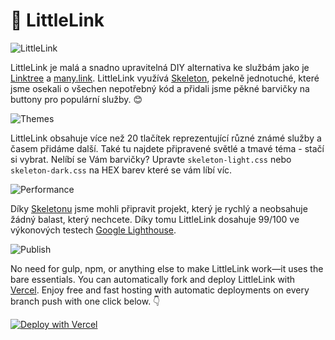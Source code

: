 # 🔗 LittleLink

![LittleLink](https://cdn.cottle.cloud/littlelink/social-circle.png)

LittleLink je malá a snadno upravitelná DIY alternativa ke službám jako je [Linktree](https://linktr.ee)
a [many.link](https://www.google.com). LittleLink využívá [Skeleton](http://getskeleton.com/), pekelně jednotuché, které jsme osekali o všechen nepotřebný kód a přidali jsme pěkné barvičky na buttony pro populární služby. 😊

![Themes](https://cdn.cottle.cloud/littlelink/themes.png)

LittleLink obsahuje více než 20 tlačítek reprezentující různé známé služby a časem přidáme další. Také tu najdete připravené světlé a tmavé téma - stačí si vybrat. Nelíbí se Vám barvičky? Upravte `skeleton-light.css` nebo `skeleton-dark.css` na HEX barev které se vám líbí víc. 

![Performance](https://cdn.cottle.cloud/littlelink/performance.png)

Díky [Skeletonu](http://getskeleton.com/) jsme mohli připravit projekt, který je rychlý a neobsahuje žádný balast, který nechcete. Díky tomu LittleLink dosahuje 99/100 ve výkonových testech [Google Lighthouse](https://developers.google.com/web/tools/lighthouse).

![Publish](https://cdn.cottle.cloud/littlelink/fork-edit-publish.png)

No need for gulp, npm, or anything else to make LittleLink work—it uses the bare essentials. You can automatically fork and deploy LittleLink with [Vercel](https://vercel.com/). Enjoy free and fast hosting with automatic deployments on every branch push with one click below. 👇️

[![Deploy with Vercel](https://vercel.com/button)](https://vercel.com/new/git/external?repository-url=https%3A%2F%2Fgithub.com%2Fsethcottle%2Flittlelink&project-name=littlelink&repository-name=littlelink&demo-title=LittleLink%20Demo&demo-description=Imported%20from%20GitHub.)
